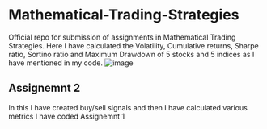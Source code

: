 # Mathematical-Trading-Strategies
Official repo for submission of assignments in Mathematical Trading Strategies.
Here I have calculated the Volatility, Cumulative returns, Sharpe ratio, Sortino ratio and Maximum Drawdown of 5 stocks and 5 indices as I have mentioned in my code.
![image](https://github.com/FirySnehasis/Mathematical-Trading-Strategies/assets/98053431/6ced4a9c-b669-4582-bcb8-58d37ac1b818)
## Assignemnt 2
In this I have created buy/sell signals and then I have calculated various metrics I have coded Assignemnt 1
